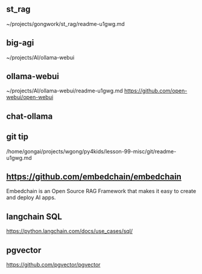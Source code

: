 
## st_rag
~/projects/gongwork/st_rag/readme-u1gwg.md

##  big-agi
~/projects/AI/ollama-webui

##  ollama-webui
~/projects/AI/ollama-webui/readme-u1gwg.md
https://github.com/open-webui/open-webui


##  chat-ollama

## git tip
/home/gongai/projects/wgong/py4kids/lesson-99-misc/git/readme-u1gwg.md

## https://github.com/embedchain/embedchain
Embedchain is an Open Source RAG Framework that makes it easy to create and deploy AI apps.


## langchain SQL
https://python.langchain.com/docs/use_cases/sql/

## pgvector
https://github.com/pgvector/pgvector
